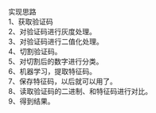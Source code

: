 实现思路  
1、获取验证码  
2、对验证码进行灰度处理。  
3、对验证码进行二值化处理。  
4、切割验证码。  
5、对切割后的数字进行分类。  
6、机器学习，提取特征码。  
7、保存特征码，以后就可以用了。  
8、读取验证码的二进制、和特征码进行对比。  
9、得到结果。  
